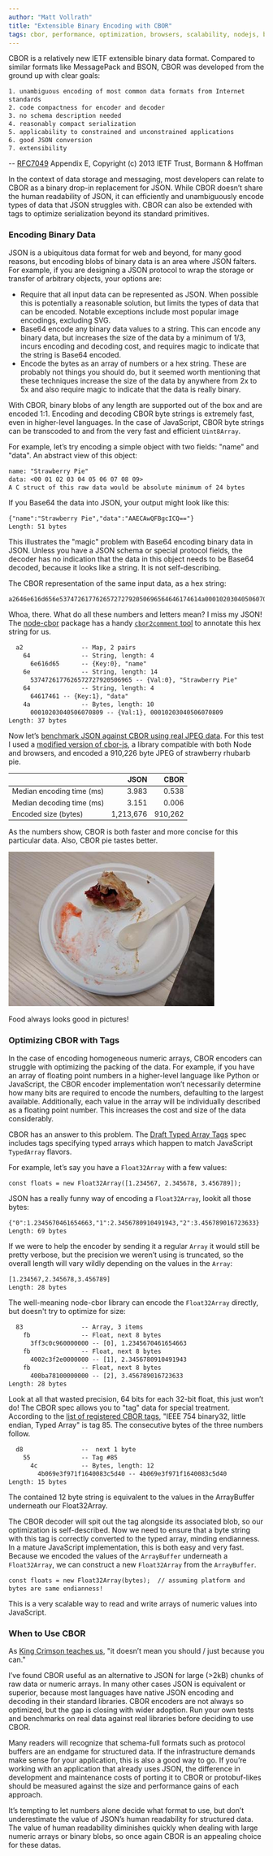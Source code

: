 ```yaml
---
author: "Matt Vollrath"
title: "Extensible Binary Encoding with CBOR"
tags: cbor, performance, optimization, browsers, scalability, nodejs, benchmarks
---
```


CBOR is a relatively new IETF extensible binary data format.  Compared to similar formats like MessagePack and BSON, CBOR was developed from the ground up with clear goals:

```
1. unambiguous encoding of most common data formats from Internet standards
2. code compactness for encoder and decoder
3. no schema description needed
4. reasonably compact serialization
5. applicability to constrained and unconstrained applications
6. good JSON conversion
7. extensibility
```

-- [RFC7049](https://tools.ietf.org/html/rfc7049) Appendix E, Copyright (c) 2013 IETF Trust, Bormann & Hoffman

In the context of data storage and messaging, most developers can relate to CBOR as a binary drop-in replacement for JSON.  While CBOR doesn’t share the human readability of JSON, it can efficiently and unambiguously encode types of data that JSON struggles with.  CBOR can also be extended with tags to optimize serialization beyond its standard primitives.

### Encoding Binary Data

JSON is a ubiquitous data format for web and beyond, for many good reasons, but encoding blobs of binary data is an area where JSON falters.  For example, if you are designing a JSON protocol to wrap the storage or transfer of arbitrary objects, your options are:

* Require that all input data can be represented as JSON.  When possible this is potentially a reasonable solution, but limits the types of data that can be encoded.  Notable exceptions include most popular image encodings, excluding SVG.
* Base64 encode any binary data values to a string.  This can encode any binary data, but increases the size of the data by a minimum of 1/3, incurs encoding and decoding cost, and requires magic to indicate that the string is Base64 encoded.
* Encode the bytes as an array of numbers or a hex string.  These are probably not things you should do, but it seemed worth mentioning that these techniques increase the size of the data by anywhere from 2x to 5x and also require magic to indicate that the data is really binary.

With CBOR, binary blobs of any length are supported out of the box and are encoded 1:1.  Encoding and decoding CBOR byte strings is extremely fast, even in higher-level languages.  In the case of JavaScript, CBOR byte strings can be transcoded to and from the very fast and efficient `Uint8Array`.

For example, let’s try encoding a simple object with two fields: "name" and "data".  An abstract view of this object:

```
name: "Strawberry Pie"
data: <00 01 02 03 04 05 06 07 08 09>
A C struct of this raw data would be absolute minimum of 24 bytes
```

If you Base64 the data into JSON, your output might look like this:

```
{"name":"Strawberry Pie","data":"AAECAwQFBgcICQ=="}
Length: 51 bytes
```

This illustrates the "magic" problem with Base64 encoding binary data in JSON.  Unless you have a JSON schema or special protocol fields, the decoder has no indication that the data in this object needs to be Base64 decoded, because it looks like a string.  It is not self-describing.

The CBOR representation of the same input data, as a hex string:

```
a2646e616d656e537472617762657272792050696564646174614a00010203040506070809
```

Whoa, there.  What do all these numbers and letters mean?  I miss my JSON!  The [node-cbor](https://www.npmjs.com/package/cbor) package has a handy [`cbor2comment` tool](https://github.com/hildjj/node-cbor/blob/master/bin/cbor2comment) to annotate this hex string for us.

```
  a2                -- Map, 2 pairs
    64              -- String, length: 4
      6e616d65      -- {Key:0}, "name"
    6e              -- String, length: 14
      5374726177626572727920506965 -- {Val:0}, "Strawberry Pie"
    64              -- String, length: 4
      64617461 -- {Key:1}, "data"
    4a              -- Bytes, length: 10
      00010203040506070809 -- {Val:1}, 00010203040506070809
Length: 37 bytes
```

Now let’s [benchmark JSON against CBOR using real JPEG data](https://github.com/mvollrath/cbor-bench).  For this test I used a [modified version of cbor-js](https://github.com/mvollrath/cbor-js/tree/fast_byte_array_encoding), a library compatible with both Node and browsers, and encoded a 910,226 byte JPEG of strawberry rhubarb pie.

|                           | JSON      | CBOR    |
| :------------------------ | --------: | ------: |
| Median encoding time (ms) | 3.983     | 0.538   |
| Median decoding time (ms) | 3.151     | 0.006   |
| Encoded size (bytes)      | 1,213,676 | 910,262 |

As the numbers show, CBOR is both faster and more concise for this particular data.  Also, CBOR pie tastes better.

![strawberry rhubarb pie](/2019/03/18/strawberry_pie.jpg)

Food always looks good in pictures!

### Optimizing CBOR with Tags

In the case of encoding homogeneous numeric arrays, CBOR encoders can struggle with optimizing the packing of the data.  For example, if you have an array of floating point numbers in a higher-level language like Python or JavaScript, the CBOR encoder implementation won’t necessarily determine how many bits are required to encode the numbers, defaulting to the largest available.  Additionally, each value in the array will be individually described as a floating point number.  This increases the cost and size of the data considerably.

CBOR has an answer to this problem.  The [Draft Typed Array Tags](https://datatracker.ietf.org/doc/draft-ietf-cbor-array-tags/?include_text=1) spec includes tags specifying typed arrays which happen to match JavaScript `TypedArray` flavors.

For example, let’s say you have a `Float32Array` with a few values:

```
const floats = new Float32Array([1.234567, 2.345678, 3.456789]);
```

JSON has a really funny way of encoding a `Float32Array`, lookit all those bytes:

```
{"0":1.2345670461654663,"1":2.3456780910491943,"2":3.456789016723633}
Length: 69 bytes
```

If we were to help the encoder by sending it a regular `Array` it would still be pretty verbose, but the precision we weren’t using is truncated, so the overall length will vary wildly depending on the values in the `Array`:

```
[1.234567,2.345678,3.456789]
Length: 28 bytes
```

The well-meaning node-cbor library can encode the `Float32Array` directly, but doesn't try to optimize for size:

```
  83                -- Array, 3 items
    fb              -- Float, next 8 bytes
      3ff3c0c960000000 -- [0], 1.2345670461654663
    fb              -- Float, next 8 bytes
      4002c3f2e0000000 -- [1], 2.3456780910491943
    fb              -- Float, next 8 bytes
      400ba78100000000 -- [2], 3.456789016723633
Length: 28 bytes
```

Look at all that wasted precision, 64 bits for each 32-bit float, this just won’t do!  The CBOR spec allows you to "tag" data for special treatment.  According to the [list of registered CBOR tags](https://www.iana.org/assignments/cbor-tags/cbor-tags.xhtml), "IEEE 754 binary32, little endian, Typed Array" is tag 85.  The consecutive bytes of the three numbers follow.

```
  d8                --  next 1 byte
    55              -- Tag #85
      4c            -- Bytes, length: 12
        4b069e3f971f1640083c5d40 -- 4b069e3f971f1640083c5d40
Length: 15 bytes
```

The contained 12 byte string is equivalent to the values in the ArrayBuffer underneath our Float32Array.

The CBOR decoder will spit out the tag alongside its associated blob, so our optimization is self-described.  Now we need to ensure that a byte string with this tag is correctly converted to the typed array, minding endianness.  In a mature JavaScript implementation, this is both easy and very fast.  Because we encoded the values of the `ArrayBuffer` underneath a `Float32Array`, we can construct a new `Float32Array` from the `ArrayBuffer`.

```
const floats = new Float32Array(bytes);  // assuming platform and bytes are same endianness!
```

This is a very scalable way to read and write arrays of numeric values into JavaScript.

### When to Use CBOR

As [King Crimson teaches us](https://youtu.be/9FBmHB-YoQw?t=57), "it doesn’t mean you should / just because you can."

I’ve found CBOR useful as an alternative to JSON for large (>2kB) chunks of raw data or numeric arrays.  In many other cases JSON is equivalent or superior, because most languages have native JSON encoding and decoding in their standard libraries.  CBOR encoders are not always so optimized, but the gap is closing with wider adoption.  Run your own tests and benchmarks on real data against real libraries before deciding to use CBOR.

Many readers will recognize that schema-full formats such as protocol buffers are an endgame for structured data.  If the infrastructure demands make sense for your application, this is also a good way to go.  If you’re working with an application that already uses JSON, the difference in development and maintenance costs of porting it to CBOR or protobuf-likes should be measured against the size and performance gains of each approach.

It’s tempting to let numbers alone decide what format to use, but don’t underestimate the value of JSON’s human readability for structured data.  The value of human readability diminishes quickly when dealing with large numeric arrays or binary blobs, so once again CBOR is an appealing choice for these datas.

